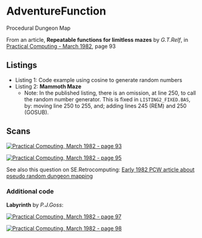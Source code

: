 # AdventureFunction
Procedural Dungeon Map

From an article, **Repeatable functions for limitless mazes** by *G.T.Relf*, in [Practical Computing - March 1982][1], page 93

## Listings

 - Listing 1: Code example using cosine to generate random numbers
 - Listing 2: **Mammoth Maze**
   - Note: In the published listing, there is an omission, at line 250, to call the random number generator. This is fixed in `LISTING2_FIXED.BAS`, by: moving line 250 to 255, and; adding lines 245 (REM) and 250 (GOSUB).

## Scans

[![Practical Computing, March 1982 - page 93][2]][2]

[![Practical Computing, March 1982 - page 95][3]][3]

See also this question on SE.Retrocomputing: [Early 1982 PCW article about pseudo random dungeon mapping][4]

### Additional code

**Labyrinth** by *P.J.Goss*:

[![Practical Computing, March 1982 - page 97][11]][11]

[![Practical Computing, March 1982 - page 98][12]][12]

  [1]: https://worldradiohistory.com/UK/Practical-Computing/80s/Practical-Computing-1982-03-S-OCR.pdf 
  [2]: https://i.stack.imgur.com/WHhnQ.png "Practical Computing, March 1982 - page 93"
  [3]: https://i.stack.imgur.com/i4qoX.jpg "Practical Computing, March 1982 - page 95"
  [4]: https://retrocomputing.stackexchange.com/q/11041/202
  [11]: https://i.stack.imgur.com/COMkN.jpg "Practical Computing, March 1982 - page 97"
  [12]: https://i.stack.imgur.com/JJLmT.jpg "Practical Computing, March 1982 - page 98"
